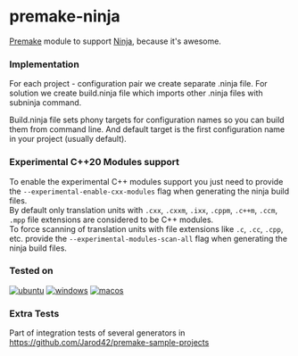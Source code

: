 # premake-ninja

[Premake](https://github.com/premake/premake-core) module to support [Ninja](https://github.com/martine/ninja), because it's awesome.

### Implementation

For each project - configuration pair we create separate .ninja file. For solution we create build.ninja file which imports other .ninja files with subninja command.

Build.ninja file sets phony targets for configuration names so you can build them from command line. And default target is the first configuration name in your project (usually default).

### Experimental C++20 Modules support

To enable the experimental C++ modules support you just need to provide the `--experimental-enable-cxx-modules` flag when generating the ninja build files.  
By default only translation units with `.cxx`, `.cxxm`, `.ixx`, `.cppm`, `.c++m`, `.ccm`, `.mpp` file extensions are considered to be C++ modules.  
To force scanning of translation units with file extensions like `.c`, `.cc`, `.cpp`, etc. provide the `--experimental-modules-scan-all` flag when generating the ninja build files.

### Tested on

[![ubuntu](https://github.com/GamesTrap/premake-ninja/actions/workflows/ubuntu.yml/badge.svg)](https://github.com/GamesTrap/premake-ninja/actions/workflows/ubuntu.yml)
[![windows](https://github.com/GamesTrap/premake-ninja/actions/workflows/windows.yml/badge.svg)](https://github.com/GamesTrap/premake-ninja/actions/workflows/windows.yml)
[![macos](https://github.com/GamesTrap/premake-ninja/actions/workflows/macos.yml/badge.svg)](https://github.com/GamesTrap/premake-ninja/actions/workflows/macos.yml)

### Extra Tests

Part of integration tests of several generators in https://github.com/Jarod42/premake-sample-projects  
